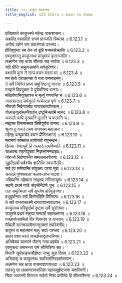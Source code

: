 ```yaml
---
title: १२३ इन्द्रेण वरदानम्
title_english: 123 Indra s boon to Rama

---
```

<div class="audioEmbed"  caption="श्रीराम-हरिसीताराममूर्ति-घनपाठिभ्यां वचनम्" src="https://archive.org/download/Ramayana-recitation-Sriram-harisItArAmamUrti-Ghanapaati-v2/Kanda_6/Kanda_6_YK-120-Indra_s_boon_to_Rama_0.mp3"></div>


प्रतिप्रयाते काकुत्स्थे महेन्द्रः पाकशासनः।  
अब्रवीत् परमप्रीतो राघवं प्राञ्जलिं स्थितम् ॥ 6.123.1 ॥   
अमोघं दर्शनं राम तवास्माकं परन्तप।  
प्रीतियुक्ताः स्म तेन त्वं ब्रूहि यन्मनसेच्छसि ॥ 6.123.2 ॥   
एवमुक्तस्तु काकुत्स्थः प्रत्युवाच कृताञ्जलिः।  
लक्ष्मणेन सह भ्रात्रा सीतया सह भार्यया ॥ 6.123.3 ॥   
यदि प्रीतिः समुत्पन्नामयि सर्वसुरेश्वर।  
वक्ष्यामि कुरु ते सत्यं वचनं वदतां वर ॥ 6.123.4 ॥   
मम हेतोः पराक्रान्ता ये गता यमसादनम्।  
ते सर्वे जिवितं प्राप्य समुत्तिष्ठन्तु वानराः ॥ 6.123.5 ॥   
मत्कृते विप्रयुक्ता ये पुत्रैर्दारैश्च वानराः।  
मत्प्रियेष्वभियुक्ताश्च न मृत्युं गणयन्ति च ॥ 6.123.6 ॥   
त्वत्प्रसादात् समेयुस्ते वरमेतदहं वृणे ॥ 6.123.7 ॥   
नीरुजो निर्व्रणांश्चैव सम्पन्नबलपौरुषान्।  
गोलाङ्गूलांस्तथैवर्क्षान् द्रष्टुमिच्छामि मानद ॥ 6.123.8 ॥   
अकाले चापि मुख्यानि मूलानि च फलानि च।  
नद्यश्च विमलास्तत्र तिष्ठेयुर्यत्र वानराः ॥ 6.123.9 ॥   
श्रुत्वा तु वचनं तस्य राघवस्य महात्मनः।  
महेन्द्रः प्रत्युवाचेदं वचनं प्रीतिलक्षणम् ॥ 6.123.10 ॥   
महानयं वरस्तात त्वयोक्तो रघुनन्दन।  
द्विर्मया नोक्तपूर्वं हि तस्मादेतद्भविष्यति ॥ 6.123.11 ॥   
ऋक्षाश्च सहगोपुच्छा निकृत्ताननबाहवः।  
नीरुजो निर्व्रणाश्चैव सम्पन्नबलपौरुषाः ॥ 6.123.12 ॥   
सुहृद्भिर्बान्धवैश्चैव ज्ञातिभिः स्वजनैरपि।  
सर्व एव समेष्यन्ति संयुक्ताः परया मुदा ॥ 6.123.13 ॥   
अकाले पुष्पशबलाः फलवन्तश्च पादपाः।  
भविष्यन्ति महेष्वास नद्यश्च सलिलायुताः ॥ 6.123.14 ॥   
सव्रणैः प्रथमं गात्रैः संवृत्तैर्निर्व्रणैः पुनः ॥ 6.123.15 ॥   
ततः समुत्थिताः सर्वे सुप्त्वेव हरिपुङ्गवाः।  
बभूवुर्वानराः सर्वे किमेतदिति विस्मिताः ॥ 6.123.16 ॥   
ते सर्वे वानरास्तस्मै राघवायाभ्यवादयन् ॥ 6.123.17 ॥   
काकुत्स्थं परिपूर्णार्थं दृष्ट्वा सर्वे सुरोत्तमाः।  
ऊचुस्ते प्रथमं स्तुत्वा स्तवार्हं सहलक्ष्मणम् ॥ 6.123.18 ॥   
गच्छायोध्यामितो वीर विसर्जय च वानरान् ॥ 6.123.19 ॥   
मैथिलीं सान्त्वयस्वैनामनुरक्तां तपस्विनीम्।  
शत्रुघ्नं च महात्मानं मातॄः सर्वाः परन्तप ॥ 6.123.20 ॥   
भ्रातरं पश्य भरतं त्वच्छोकाद्व्रतधारिणम्।  
अभिषेचय चात्मानं पौरान् गत्वा प्रहर्षय ॥ 6.123.21 ॥   
एवमुक्त्वा तमामन्त्र्य रामं सौमित्रिणा सह।  
विमानैः सूर्यसङ्काशैर्हृष्टा जग्मुः सुरा दिवम् ॥ 6.123.22 ॥   
अभिवाद्य च काकुत्स्थः सर्वांस्तांस्त्रिदशोत्तमान्।  
लक्ष्मणेन सह भ्रात्रा वासमाज्ञापयत्तदा ॥ 6.123.23 ॥   
ततस्तु सा लक्ष्मणरामपालिता महाचमूर्हृष्टजना यशस्विनी।  
श्रिया ज्वलन्ती विरराज सर्वतो निशा प्रणीतेव हि शीतरश्मिना ॥ 6.123.24 ॥   